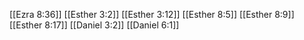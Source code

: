 [[Ezra 8:36]]
[[Esther 3:2]]
[[Esther 3:12]]
[[Esther 8:5]]
[[Esther 8:9]]
[[Esther 8:17]]
[[Daniel 3:2]]
[[Daniel 6:1]]
